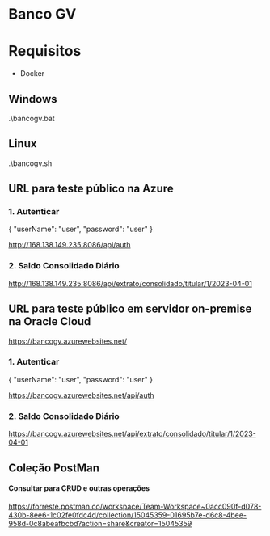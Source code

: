 # Banco GV

# Requisitos

* Docker

## Windows 
.\bancogv.bat

## Linux
.\bancogv.sh

## URL para teste público na Azure

### 1. Autenticar

{
  "userName": "user",
  "password": "user"
}
 
http://168.138.149.235:8086/api/auth

### 2. Saldo Consolidado Diário

http://168.138.149.235:8086/api/extrato/consolidado/titular/1/2023-04-01

## URL para teste público em servidor on-premise na Oracle Cloud
https://bancogv.azurewebsites.net/


### 1. Autenticar

{
  "userName": "user",
  "password": "user"
}
 
https://bancogv.azurewebsites.net/api/auth

### 2. Saldo Consolidado Diário

https://bancogv.azurewebsites.net/api/extrato/consolidado/titular/1/2023-04-01

## Coleção PostMan
#### Consultar para CRUD e outras operações

https://forreste.postman.co/workspace/Team-Workspace~0acc090f-d078-430b-8ee6-1c02fe0fdc4d/collection/15045359-01695b7e-d6c8-4bee-958d-0c8abeafbcbd?action=share&creator=15045359
